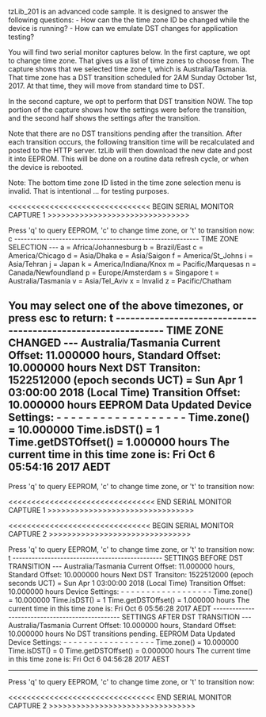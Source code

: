 
tzLib_201 is an advanced code sample. It is designed to answer the following
questions:
	-	How can the the time zone ID be changed while the device is running?
	-	How can we emulate DST changes for application testing?

You will find two serial monitor captures below. In the first capture, we opt
to change time zone. That gives us a list of time zones to choose from. The 
capture shows that we selected time zone t, which is Australia/Tasmania. 
That time zone has a DST transition scheduled for 2AM Sunday October 1st, 2017.
At that time, they will move from standard time to DST. 

In the second capture, we opt to perform that DST transition NOW. The top portion 
of the capture shows how the settings were before the transition, and the
second half shows the settings after the transition. 

Note that there are no DST transitions pending after the transition. After each
transition occurs, the following transition time will be recalculated and
posted to the HTTP server. tzLib will then download the new date and post it
into EEPROM. This will be done on a routine data refresh cycle, or when the 
device is rebooted. 

Note: The bottom time zone ID listed in the time zone selection menu is
invalid. That is intentional ... for testing purposes. 




<<<<<<<<<<<<<<<<<<<<<<<<<<<<<<< BEGIN SERIAL MONITOR CAPTURE 1 >>>>>>>>>>>>>>>>>>>>>>>>>>>>>>>

Press 'q' to query EEPROM, 'c' to change time zone, or 't' to transition now: c
---------------------------------------------------------- TIME ZONE SELECTION ---
   a = Africa/Johannesburg
   b = Brazil/East
   c = America/Chicago
   d = Asia/Dhaka
   e = Asia/Saigon
   f = America/St_Johns
   i = Asia/Tehran
   j = Japan
   k = America/Indiana/Knox
   m = Pacific/Marquesas
   n = Canada/Newfoundland
   p = Europe/Amsterdam
   s = Singapore
   t = Australia/Tasmania
   v = Asia/Tel_Aviv
   x = Invalid
   z = Pacific/Chatham

   You may select one of the above timezones, or press esc to return: t
------------------------------------------------------------- TIME ZONE CHANGED ---
Australia/Tasmania
         Current Offset: 11.000000 hours, Standard Offset: 10.000000 hours
     Next DST Transiton:  1522512000 (epoch seconds UCT) = Sun Apr  1 03:00:00 2018 (Local Time)
      Transition Offset: 10.000000 hours
            EEPROM Data Updated
Device Settings: - - - - - - - - - - - - - - - - - -
            Time.zone() = 10.000000           Time.isDST() = 1
    Time.getDSTOffset() = 1.000000 hours
    The current time in this time zone is: Fri Oct  6 05:54:16 2017   AEDT
-----------------------------------------------------------------------------------
Press 'q' to query EEPROM, 'c' to change time zone, or 't' to transition now:

<<<<<<<<<<<<<<<<<<<<<<<<<<<<<<<< END SERIAL MONITOR CAPTURE 1 >>>>>>>>>>>>>>>>>>>>>>>>>>>>>>>>







<<<<<<<<<<<<<<<<<<<<<<<<<<<<<<< BEGIN SERIAL MONITOR CAPTURE 2 >>>>>>>>>>>>>>>>>>>>>>>>>>>>>>>

Press 'q' to query EEPROM, 'c' to change time zone, or 't' to transition now: t
----------------------------------------------- SETTINGS BEFORE DST TRANSITION ---
Australia/Tasmania
         Current Offset: 11.000000 hours, Standard Offset: 10.000000 hours
     Next DST Transiton:  1522512000 (epoch seconds UCT) = Sun Apr  1 03:00:00 2018 (Local Time)
      Transition Offset: 10.000000 hours
Device Settings: - - - - - - - - - - - - - - - - - -
            Time.zone() = 10.000000           Time.isDST() = 1
    Time.getDSTOffset() = 1.000000 hours
    The current time in this time zone is: Fri Oct  6 05:56:28 2017   AEDT
------------------------------------------------ SETTINGS AFTER DST TRANSITION ---
Australia/Tasmania
         Current Offset: 10.000000 hours, Standard Offset: 10.000000 hours
        No DST transitions pending.
            EEPROM Data Updated
Device Settings: - - - - - - - - - - - - - - - - - -
            Time.zone() = 10.000000           Time.isDST() = 0
    Time.getDSTOffset() = 0.000000 hours
    The current time in this time zone is: Fri Oct  6 04:56:28 2017   AEST

-----------------------------------------------------------------------------------
Press 'q' to query EEPROM, 'c' to change time zone, or 't' to transition now:

<<<<<<<<<<<<<<<<<<<<<<<<<<<<<<<< END SERIAL MONITOR CAPTURE 2 >>>>>>>>>>>>>>>>>>>>>>>>>>>>>>>>
